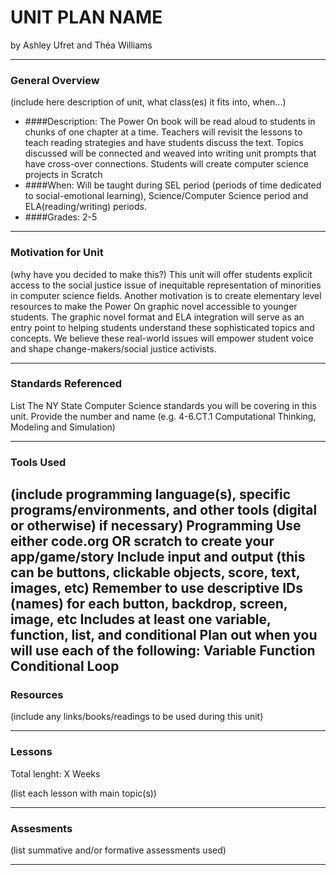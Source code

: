 # UNIT PLAN NAME
by Ashley Ufret and Théa Williams

-----

### General Overview
(include here description of unit, what class(es) it fits into, when...)
- ####Description: The Power On book will be read aloud to students in chunks of one chapter at a time. Teachers will revisit the lessons to teach reading strategies and have students discuss the text. Topics discussed will be connected and weaved into writing unit prompts that have cross-over connections. Students will create computer science projects in Scratch 
- ####When: Will be taught during SEL period (periods of time dedicated to social-emotional learning), Science/Computer Science period and ELA(reading/writing) periods. 
- ####Grades: 2-5

---

### Motivation for Unit
(why have you decided to make this?)
This unit will offer students explicit access to the social justice issue of inequitable representation of minorities in computer science fields. Another motivation is to create elementary level resources to make the Power On graphic novel accessible to younger students. The graphic novel format and ELA integration will serve as an entry point to helping students understand these sophisticated topics and concepts. We believe these real-world issues will empower student voice and shape change-makers/social justice activists.

---

### Standards Referenced
List The NY State Computer Science standards you will be covering in this unit. Provide the number and name (e.g. 4-6.CT.1 Computational Thinking, Modeling and Simulation)

---

### Tools Used
(include programming language(s), specific programs/environments, and other tools (digital or otherwise) if necessary)
Programming
Use either code.org OR scratch to create your app/game/story
Include input and output (this can be buttons, clickable objects, score, text, images, etc)
Remember to use descriptive IDs (names) for each button, backdrop, screen, image, etc
Includes at least one variable, function, list, and conditional
Plan out when you will use each of the following:
Variable
Function
Conditional 
Loop 
---

### Resources
(include any links/books/readings to be used during this unit)

---

### Lessons
Total lenght: X Weeks

(list each lesson with main topic(s))

---

### Assesments
(list summative and/or formative assessments used)

---
